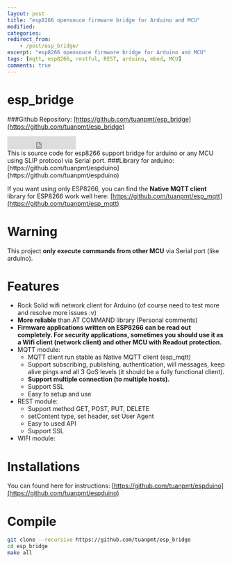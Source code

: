 ```yaml
---
layout: post
title: "esp8266 opensouce firmware bridge for Arduino and MCU"
modified:
categories:
redirect_from:
    - /post/esp_bridge/
excerpt: "esp8266 opensouce firmware bridge for Arduino and MCU"
tags: [mqtt, esp8266, restful, REST, arduino, mbed, MCU]
comments: true
---
```


esp_bridge
========
###Github Repository: [https://github.com/tuanpmt/esp_bridge](https://github.com/tuanpmt/esp_bridge)
<iframe src="https://ghbtns.com/github-btn.html?user=tuanpmt&repo=esp_bridge&type=fork&count=true&size=large" frameborder="0" scrolling="0" width="158px" height="30px"></iframe>
<br/>
This is source code for esp8266 support bridge for arduino or any MCU using SLIP protocol via Serial port. 
###Library for arduino: [https://github.com/tuanpmt/espduino](https://github.com/tuanpmt/espduino)

If you want using only ESP8266, you can find the **Native MQTT client** library for ESP8266 work well here: 
[https://github.com/tuanpmt/esp_mqtt](https://github.com/tuanpmt/esp_mqtt)

Warning
==============
This project **only execute commands from other MCU** via Serial port (like arduino).

Features
========
- Rock Solid wifi network client for Arduino (of course need to test more and resolve more issues :v)
- **More reliable** than AT COMMAND library (Personal comments)
- **Firmware applications written on ESP8266 can be read out completely. For security applications, sometimes you should use it as a Wifi client (network client) and other MCU with Readout protection.**
- MQTT module: 
    + MQTT client run stable as Native MQTT client (esp_mqtt)
    + Support subscribing, publishing, authentication, will messages, keep alive pings and all 3 QoS levels (it should be a fully functional client).
    + **Support multiple connection (to multiple hosts).**
    + Support SSL
    + Easy to setup and use
- REST module:
    + Support method GET, POST, PUT, DELETE
    + setContent type, set header, set User Agent
    + Easy to used API
    + Support SSL
- WIFI module:


Installations
========

You can found here for instructions: [https://github.com/tuanpmt/espduino](https://github.com/tuanpmt/espduino)

Compile
=======

```bash
git clone --recursive https://github.com/tuanpmt/esp_bridge
cd esp_bridge
make all
```




